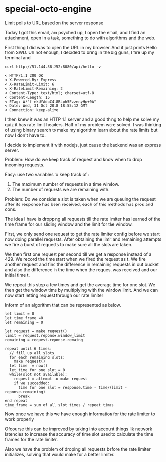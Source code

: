 # special-octo-engine
Limit polls to URL based on the server response

Today I got this email, am psyched up, I open the email, and I find an attachment, open in a task, something to do with algorithms and the web. 

First thing I did was to open the URL in my browser. And it just prints Hello from SWD. Uh not enough, I decided to bring in the big guns, I fire up my terminal  and 
```
curl http://51.144.38.252:8080/api/hello -v

< HTTP/1.1 200 OK
< X-Powered-By: Express
< X-RateLimit-Limit: 6
< X-RateLimit-Remaining: 2
< Content-Type: text/html; charset=utf-8
< Content-Length: 15
< ETag: W/"f-ekUYAdoC418BLph5EzzenyHp+0A"
< Date: Wed, 31 Oct 2018 18:55:12 GMT
< Connection: keep-alive

```
I then knew it was an HTTP 1.1 server and a good thing to help me solve my quiz it has rate limit headers. Half of my problem were solved. I was thinking of using binary search to make my algorithm learn about the rate limits but now I don't have to.

I decide to implement it with nodejs, just cause the backend was an express server.

Problem: How do we keep track of request and know when to drop incoming requests. 

Easy:  use two variables to keep track of :
1. The maximum number of requests in a time window.
2. The number of requests we are remaining with.

Problem: Do we consider a slot is taken when we are queuing the request after its response has been received, each of this methods has pros and cons.

The idea I have is dropping all requests till the rate limiter has learned of the time frame for our sliding window and the limit for the window.

First, we only send one request to get the rate limiter config before we start now doing parallel requests. After obtaining the limit and remaining attempts we fire a burst of requests to make sure all the slots are taken.

We then first one request per second till we get a response instead of a 429. We record the time start when we fired the request as t. 
We fire another request and find the difference in remaining requests in out bucket and also the difference in the time when the request was received and our initial time t. 

We repeat this step a few times and get the average time for one slot. We then get the window time by multiplying with the window limit. 
And we can now start letting request through our rate limiter

Inform of an algorithm that can be represented as below.
```
let limit = 0
let time_frame =0 
let remaining = 0

let request = make request()
limit = request.reponse.window_limit
remaining = request.reponse.remaing

repeat until 6 times:
  // fill up all slots
  for each remaining slots:
    make request()
  let time  = now()
  let time for one slot = 0
  while(slot not available):
    request = attempt to make request
    if we succedded:
      time for one slot = response.time - time/(limit - reponse.remaining)
      break
end repeat
time_frame = sum of all slot times / repeat times

```
Now once we have this we have enough information for the rate limiter to work properly

Ofcourse this can be improved by taking into account things lik network latencies to increase the accuracy of time slot used to calculate the time frames for the rate limiter.

Also we have the problem of droping all requests before the rate limiter initializes, solving that would make for a better limiter.
